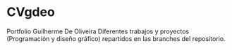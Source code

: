# CVgdeo
Portfolio Guilherme De Oliveira
Diferentes trabajos y proyectos (Programación y diseño gráfico) repartidos en las branches del repositorio. 

  
